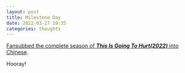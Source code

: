 ```yaml
---
layout: post
title: Milestone Day
date: 2022-03-27 19:35
categories: thoughts
---
```


<a href="https://cdn.jsdelivr.net/gh/toonoisy/asset-hosting/misc/This.Is.Going.To.Hurt.S01.720p.iP.WEB-DL.AAC2.0.H.264.简体.zip" target="_blank" rel="nofollow">Fansubbed the complete season of ***This Is Going To Hurt(2022)*** into Chinese</a>.

Hooray!


